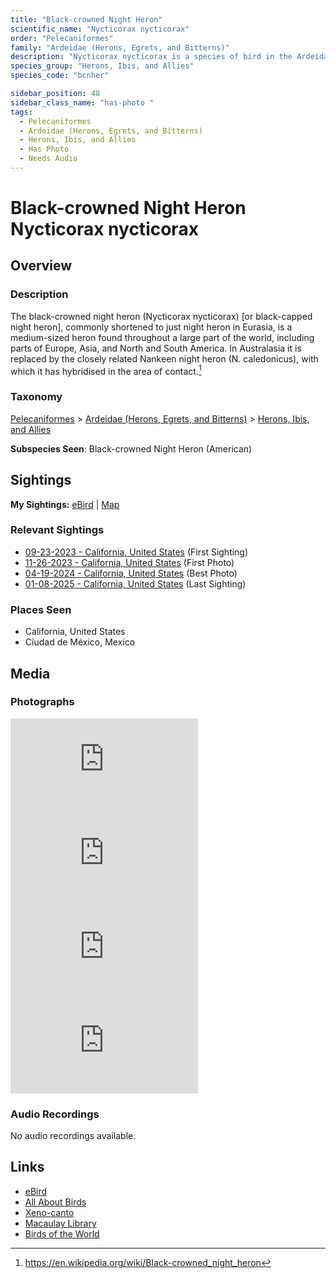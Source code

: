 ```yaml
---
title: "Black-crowned Night Heron"
scientific_name: "Nycticorax nycticorax"
order: "Pelecaniformes"
family: "Ardeidae (Herons, Egrets, and Bitterns)"
description: "Nycticorax nycticorax is a species of bird in the Ardeidae (Herons, Egrets, and Bitterns) family. It has been observed 19 times. It has been photographed."
species_group: "Herons, Ibis, and Allies"
species_code: "bcnher"

sidebar_position: 48
sidebar_class_name: "has-photo "
tags: 
  - Pelecaniformes
  - Ardeidae (Herons, Egrets, and Bitterns)
  - Herons, Ibis, and Allies
  - Has Photo
  - Needs Audio
---
```


# Black-crowned Night Heron <span className='sci_name'>Nycticorax nycticorax</span>

## Overview

### Description
The black-crowned night heron (Nycticorax nycticorax) [or black-capped night heron], commonly shortened to just night heron in Eurasia, is a medium-sized heron found throughout a large part of the world, including parts of Europe, Asia, and North and South America. In Australasia it is replaced by the closely related Nankeen night heron (N. caledonicus), with which it has hybridised in the area of contact.[^1]

[^1]: https://en.wikipedia.org/wiki/Black-crowned_night_heron

### Taxonomy
[Pelecaniformes](/tags/pelecaniformes) > [Ardeidae (Herons, Egrets, and Bitterns)](/tags/ardeidae-herons-egrets-and-bitterns) > [Herons, Ibis, and Allies](/tags/herons-ibis-and-allies)

**Subspecies Seen**: Black-crowned Night Heron (American)


## Sightings

**My Sightings:** [eBird](https://ebird.org/lifelist?r=world&time=life&spp=bcnher) | [Map](/map?species_code=bcnher)

### Relevant Sightings

* [09-23-2023 - California, United States](https://ebird.org/checklist/S150584251) (First Sighting)
* [11-26-2023 - California, United States](https://ebird.org/checklist/S155290413) (First Photo)
* [04-19-2024 - California, United States](https://ebird.org/checklist/S169631720) (Best Photo)
* [01-08-2025 - California, United States](https://ebird.org/checklist/S208562147) (Last Sighting)

### Places Seen

* California, United States
* Ciudad de México, Mexico



## Media
### Photographs
<iframe className="photo_iframe horizontal" src="https://macaulaylibrary.org/asset/617717429/embed" frameBorder="0" allowFullScreen></iframe>
<iframe className="photo_iframe horizontal" src="https://macaulaylibrary.org/asset/627869375/embed" frameBorder="0" allowFullScreen></iframe>
<iframe className="photo_iframe horizontal" src="https://macaulaylibrary.org/asset/617717427/embed" frameBorder="0" allowFullScreen></iframe>
<iframe className="photo_iframe horizontal" src="https://macaulaylibrary.org/asset/617717428/embed" frameBorder="0" allowFullScreen></iframe>

### Audio Recordings
No audio recordings available.

## Links
* [eBird](https://ebird.org/species/bcnher) 
* [All About Birds](https://www.allaboutbirds.org/guide/bcnher) 
* [Xeno-canto](https://www.xeno-canto.org/species/nycticorax-nycticorax) 
* [Macaulay Library](https://search.macaulaylibrary.org/catalog?taxonCode=bcnher&sort=rating_rank_desc)
* [Birds of the World](https://birdsoftheworld.org/bow/species/bcnher)
